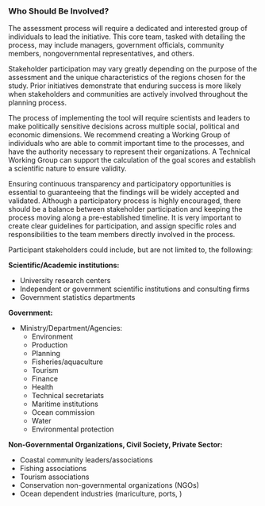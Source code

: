 ### Who Should Be Involved?

The assessment process will require a dedicated and interested group of individuals to lead the initiative. This core team, tasked with detailing the process, may include managers, government officials, community members, nongovernmental representatives, and others.

Stakeholder participation may vary greatly depending on the purpose of the assessment and the unique characteristics of the regions chosen for the study. Prior initiatives demonstrate that enduring success is more likely when stakeholders and communities are actively involved throughout the planning process.

The process of implementing the tool will require scientists and leaders to make politically sensitive decisions across multiple social, political and economic dimensions. We recommend creating a Working Group of individuals who are able to commit important time to the processes, and have the authority necessary to represent their organizations. A Technical Working Group can support the calculation of the goal scores and establish a scientific nature to ensure validity.

Ensuring continuous transparency and participatory opportunities is essential to guaranteeing that the findings will be widely accepted and validated. Although a participatory process is highly encouraged, there should be a balance between stakeholder participation and keeping the process moving along a pre-established timeline. It is very important to create clear guidelines for participation, and assign specific roles and responsibilities to the team members directly involved in the process.

Participant stakeholders could include, but are not limited to, the following:

**Scientific/Academic institutions:**

- University research centers
- Independent or government scientific institutions and consulting firms
- Government statistics departments

**Government:**

- Ministry/Department/Agencies:
  - Environment
  - Production
  - Planning
  - Fisheries/aquaculture
  - Tourism
  - Finance
  - Health
  - Technical secretariats
  - Maritime institutions
  - Ocean commission
  - Water
  - Environmental protection

**Non-Governmental Organizations, Civil Society, Private Sector:**

- Coastal community leaders/associations
- Fishing associations
- Tourism associations
- Conservation non-governmental organizations (NGOs)
- Ocean dependent industries (mariculture, ports, )
